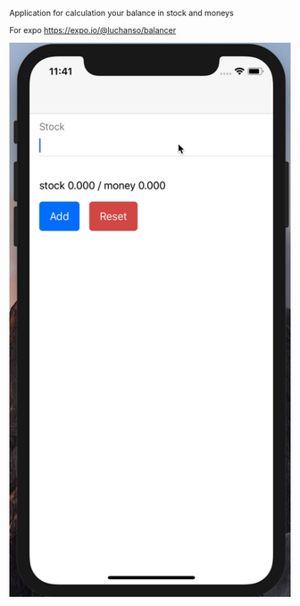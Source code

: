 Application for calculation your balance in stock and moneys

For expo https://expo.io/@luchanso/balancer


![preview](preview.gif)
